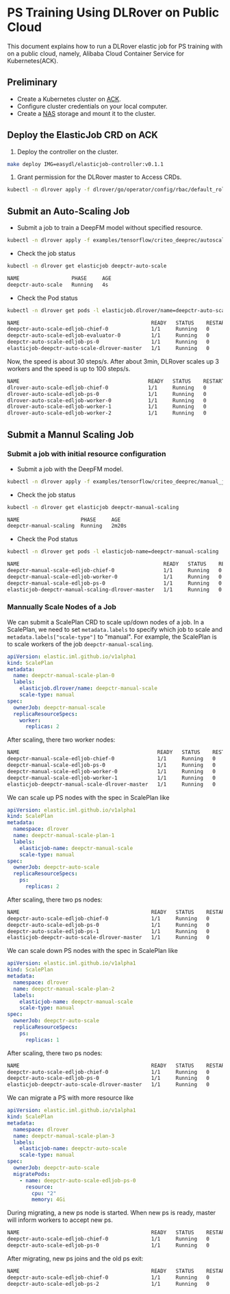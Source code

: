 # PS Training Using DLRover on Public Cloud

This document explains how to run a DLRover elastic job for PS training
with on a public cloud, namely, Alibaba Cloud Container Service for Kubernetes(ACK).

## Preliminary

- Create a Kubernetes cluster on [ACK](https://help.aliyun.com/document_detail/309552.htm?spm=a2c4g.11186623.0.0.168f6b7aegH7nI#task-2112671).
- Configure cluster credentials on your local computer.
- Create a [NAS](https://help.aliyun.com/document_detail/477380.html?spm=a2c4g.11186623.0.0.10635c83Xn7Tkh)
storage and mount it to the cluster.

## Deploy the ElasticJob CRD on ACK

1. Deploy the controller on the cluster.

```bash
make deploy IMG=easydl/elasticjob-controller:v0.1.1
```

1. Grant permission for the DLRover master to Access CRDs.

```bash
kubectl -n dlrover apply -f dlrover/go/operator/config/rbac/default_role.yaml 
```

## Submit an Auto-Scaling Job

- Submit a job to train a DeepFM model without specified resource.

```bash
kubectl -n dlrover apply -f examples/tensorflow/criteo_deeprec/autoscale_job.yaml
```

- Check the job status

```bash
kubectl -n dlrover get elasticjob deepctr-auto-scale
```

```bash
NAME                 PHASE     AGE
deepctr-auto-scale   Running   4s
```

- Check the Pod status

```bash
kubectl -n dlrover get pods -l elasticjob.dlrover/name=deepctr-auto-scale
```

```bash
NAME                                           READY   STATUS    RESTARTS   AGE
deepctr-auto-scale-edljob-chief-0              1/1     Running   0          78s
deepctr-auto-scale-edljob-evaluator-0          1/1     Running   0          78s
deepctr-auto-scale-edljob-ps-0                 1/1     Running   0          78s
elasticjob-deepctr-auto-scale-dlrover-master   1/1     Running   0          82s
```

Now, the speed is about 30 steps/s. After about 3min, DLRover scales up 3 workers
and the speed is up to 100 steps/s.

```bash
NAME                                          READY   STATUS    RESTARTS   AGE
dlrover-auto-scale-edljob-chief-0             1/1     Running   0          6m17s
dlrover-auto-scale-edljob-ps-0                1/1     Running   0          6m17s
dlrover-auto-scale-edljob-worker-0            1/1     Running   0          3m19s
dlrover-auto-scale-edljob-worker-1            1/1     Running   0          3m19s
dlrover-auto-scale-edljob-worker-2            1/1     Running   0          3m19s
```

## Submit a Mannul Scaling Job

### Submit a job with initial resource configuration

- Submit a job with the DeepFM model.

```bash
kubectl -n dlrover apply -f examples/tensorflow/criteo_deeprec/manual_job.yaml
```

- Check the job status

```bash
kubectl -n dlrover get elasticjob deepctr-manual-scaling
```

```bash
NAME                    PHASE     AGE
deepctr-manual-scaling  Running   2m20s
```

- Check the Pod status

```bash
kubectl -n dlrover get pods -l elasticjob-name=deepctr-manual-scaling
```

```bash
NAME                                               READY   STATUS    RESTARTS   AGE
deepctr-manual-scale-edljob-chief-0                1/1     Running   0          12s
deepctr-manual-scale-edljob-worker-0               1/1     Running   0          12s
deepctr-manual-scale-edljob-ps-0                   1/1     Running   0          12s
elasticjob-deepctr-manual-scaling-dlrover-master   1/1     Running   0          19s
```

### Mannually Scale Nodes of a Job

We can submit a ScalePlan CRD to scale up/down nodes of a job.
In a ScalePlan, we need to set `metadata.labels` to specify
which job to scale and `metadata.labels["scale-type"]` to "manual".
For example, the ScalePlan is to scale
workers of the job `deepctr-manual-scaling`.

```yaml
apiVersion: elastic.iml.github.io/v1alpha1
kind: ScalePlan
metadata:
  name: deepctr-manual-scale-plan-0
  labels:
    elasticjob.dlrover/name: deepctr-manual-scale
    scale-type: manual
spec:
  ownerJob: deepctr-manual-scale
  replicaResourceSpecs:
    worker:
      replicas: 2
```

After scaling, there two worker nodes:

``` bash
NAME                                             READY   STATUS    RESTARTS   AGE
deepctr-manual-scale-edljob-chief-0              1/1     Running   0          14m
deepctr-manual-scale-edljob-ps-0                 1/1     Running   0          14m
deepctr-manual-scale-edljob-worker-0             1/1     Running   0          14s
deepctr-manual-scale-edljob-worker-1             1/1     Running   0          3s
elasticjob-deepctr-manual-scale-dlrover-master   1/1     Running   0          14m
```

We can scale up PS nodes with the spec in ScalePlan like

```yaml
apiVersion: elastic.iml.github.io/v1alpha1
kind: ScalePlan
metadata:
  namespace: dlrover
  name: deepctr-manual-scale-plan-1
  labels:
    elasticjob-name: deepctr-manual-scale
    scale-type: manual
spec:
  ownerJob: deepctr-auto-scale
  replicaResourceSpecs:
    ps:
      replicas: 2
```

After scaling, there two ps nodes:

``` bash
NAME                                           READY   STATUS    RESTARTS   AGE
deepctr-auto-scale-edljob-chief-0              1/1     Running   0          7m36s
deepctr-auto-scale-edljob-ps-0                 1/1     Running   0          7m36s
deepctr-auto-scale-edljob-ps-1                 1/1     Running   0          2m50s
elasticjob-deepctr-auto-scale-dlrover-master   1/1     Running   0          7m43s
```

We can scale down PS nodes with the spec in ScalePlan like

```yaml
apiVersion: elastic.iml.github.io/v1alpha1
kind: ScalePlan
metadata:
  namespace: dlrover
  name: deepctr-manual-scale-plan-2
  labels:
    elasticjob-name: deepctr-manual-scale
    scale-type: manual
spec:
  ownerJob: deepctr-auto-scale
  replicaResourceSpecs:
    ps:
      replicas: 1
```

After scaling, there two ps nodes:

``` bash
NAME                                           READY   STATUS    RESTARTS   AGE
deepctr-auto-scale-edljob-chief-0              1/1     Running   0          9m30s
deepctr-auto-scale-edljob-ps-0                 1/1     Running   0          9m30s
elasticjob-deepctr-auto-scale-dlrover-master   1/1     Running   0          9m47s
```

We can migrate a PS with more resource like

```yaml
apiVersion: elastic.iml.github.io/v1alpha1
kind: ScalePlan
metadata:
  namespace: dlrover
  name: deepctr-manual-scale-plan-3
  labels:
    elasticjob-name: deepctr-auto-scale
    scale-type: manual
spec:
  ownerJob: deepctr-auto-scale
  migratePods:
    - name: deepctr-auto-scale-edljob-ps-0
      resource:
        cpu: "2"
        memory: 4Gi
```

During migrating, a new ps node is started. When new ps is ready, master will inform workers to accept new ps.

``` bash
NAME                                           READY   STATUS    RESTARTS   AGE
deepctr-auto-scale-edljob-chief-0              1/1     Running   0          22m
deepctr-auto-scale-edljob-ps-0                 1/1     Running   0          22m
```

After migrating, new ps joins and the old ps exit:

``` bash
NAME                                           READY   STATUS    RESTARTS   AGE
deepctr-auto-scale-edljob-chief-0              1/1     Running   0          22m
deepctr-auto-scale-edljob-ps-2                 1/1     Running   0          20s
```
